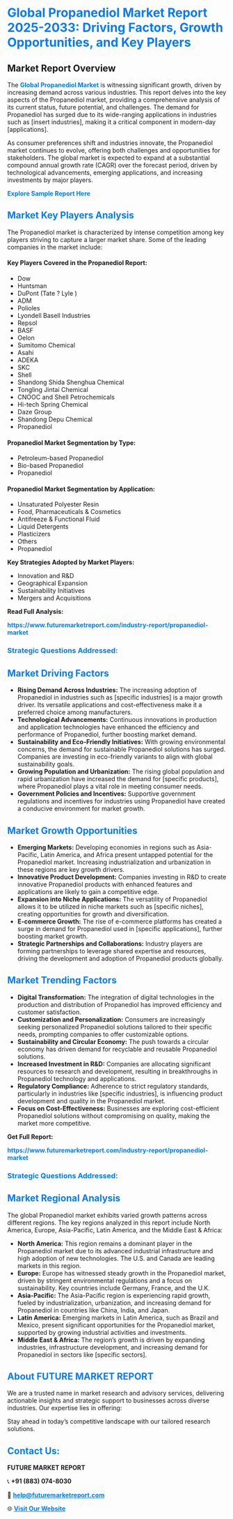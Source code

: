 <h1 style="color: #007BFF;">Global Propanediol Market Report 2025-2033: Driving Factors, Growth Opportunities, and Key Players</h1>

<section id="overview">
<h2>Market Report Overview</h2>
<p>The <a href="https://www.futuremarketreport.com/industry-report/propanediol-market" style="color: #007BFF; text-decoration: none;"><strong>Global Propanediol Market</strong></a> is witnessing significant growth, driven by increasing demand across various industries. This report delves into the key aspects of the Propanediol market, providing a comprehensive analysis of its current status, future potential, and challenges. The demand for Propanediol has surged due to its wide-ranging applications in industries such as [insert industries], making it a critical component in modern-day [applications].</p>
<p>As consumer preferences shift and industries innovate, the Propanediol market continues to evolve, offering both challenges and opportunities for stakeholders. The global market is expected to expand at a substantial compound annual growth rate (CAGR) over the forecast period, driven by technological advancements, emerging applications, and increasing investments by major players.</p>
</section>

<section id="overview">
<p><a href="https://www.futuremarketreport.com/request-sample/reportId=100240" style="color: #007BFF; text-decoration: none;"><strong>Explore Sample Report Here</strong></a></p>
</section>

<section id="key-players">
<h2 style="color: #007BFF;">Market Key Players Analysis</h2>
<p>The Propanediol market is characterized by intense competition among key players striving to capture a larger market share. Some of the leading companies in the market include:</p>
<h4>Key Players Covered in the Propanediol Report:</h4>
<ul><li>Dow</li><li>Huntsman</li><li>DuPont (Tate ? Lyle )</li><li>ADM</li><li>Polioles</li><li>Lyondell Basell Industries</li><li>Repsol</li><li>BASF</li><li>Oelon</li><li>Sumitomo Chemical</li><li>Asahi</li><li>ADEKA</li><li>SKC</li><li>Shell</li><li>Shandong Shida Shenghua Chemical</li><li>Tongling Jintai Chemical</li><li>CNOOC and Shell Petrochemicals</li><li>Hi-tech Spring Chemical</li><li>Daze Group</li><li>Shandong Depu Chemical</li><li>Propanediol</li></ul>
<h4>Propanediol Market Segmentation by Type:</h4>
<ul><li>Petroleum-based Propanediol</li><li>Bio-based Propanediol</li><li>Propanediol</li></ul>

<h4>Propanediol Market Segmentation by Application:</h4>
<ul><li>Unsaturated Polyester Resin</li><li>Food, Pharmaceuticals &amp; Cosmetics</li><li>Antifreeze &amp; Functional Fluid</li><li>Liquid Detergents</li><li>Plasticizers</li><li>Others</li><li>Propanediol</li></ul>
<p><strong>Key Strategies Adopted by Market Players:</strong></p>
<ul>
<li>Innovation and R&D</li>
<li>Geographical Expansion</li>
<li>Sustainability Initiatives</li>
<li>Mergers and Acquisitions</li>
</ul>
</section>

<section>
<p><strong>Read Full Analysis: </strong></p><a href="https://www.futuremarketreport.com/industry-report/propanediol-market" style="color: #007BFF; text-decoration: none;"><strong>https://www.futuremarketreport.com/industry-report/propanediol-market</strong></a>
<h3 style="color: #007BFF;">Strategic Questions Addressed:</h3>
</section>

<section id="driving-factors">
<h2 style="color: #007BFF;">Market Driving Factors</h2>
<ul>
<li><strong>Rising Demand Across Industries:</strong> The increasing adoption of Propanediol in industries such as [specific industries] is a major growth driver. Its versatile applications and cost-effectiveness make it a preferred choice among manufacturers.</li>
<li><strong>Technological Advancements:</strong> Continuous innovations in production and application technologies have enhanced the efficiency and performance of Propanediol, further boosting market demand.</li>
<li><strong>Sustainability and Eco-Friendly Initiatives:</strong> With growing environmental concerns, the demand for sustainable Propanediol solutions has surged. Companies are investing in eco-friendly variants to align with global sustainability goals.</li>
<li><strong>Growing Population and Urbanization:</strong> The rising global population and rapid urbanization have increased the demand for [specific products], where Propanediol plays a vital role in meeting consumer needs.</li>
<li><strong>Government Policies and Incentives:</strong> Supportive government regulations and incentives for industries using Propanediol have created a conducive environment for market growth.</li>
</ul>
</section>

<section id="growth-opportunities">
<h2 style="color: #007BFF;">Market Growth Opportunities</h2>
<ul>
<li><strong>Emerging Markets:</strong> Developing economies in regions such as Asia-Pacific, Latin America, and Africa present untapped potential for the Propanediol market. Increasing industrialization and urbanization in these regions are key growth drivers.</li>
<li><strong>Innovative Product Development:</strong> Companies investing in R&D to create innovative Propanediol products with enhanced features and applications are likely to gain a competitive edge.</li>
<li><strong>Expansion into Niche Applications:</strong> The versatility of Propanediol allows it to be utilized in niche markets such as [specific niches], creating opportunities for growth and diversification.</li>
<li><strong>E-commerce Growth:</strong> The rise of e-commerce platforms has created a surge in demand for Propanediol used in [specific applications], further boosting market growth.</li>
<li><strong>Strategic Partnerships and Collaborations:</strong> Industry players are forming partnerships to leverage shared expertise and resources, driving the development and adoption of Propanediol products globally.</li>
</ul>
</section>

<section id="trending-factors">
<h2 style="color: #007BFF;">Market Trending Factors</h2>
<ul>
<li><strong>Digital Transformation:</strong> The integration of digital technologies in the production and distribution of Propanediol has improved efficiency and customer satisfaction.</li>
<li><strong>Customization and Personalization:</strong> Consumers are increasingly seeking personalized Propanediol solutions tailored to their specific needs, prompting companies to offer customizable options.</li>
<li><strong>Sustainability and Circular Economy:</strong> The push towards a circular economy has driven demand for recyclable and reusable Propanediol solutions.</li>
<li><strong>Increased Investment in R&D:</strong> Companies are allocating significant resources to research and development, resulting in breakthroughs in Propanediol technology and applications.</li>
<li><strong>Regulatory Compliance:</strong> Adherence to strict regulatory standards, particularly in industries like [specific industries], is influencing product development and quality in the Propanediol market.</li>
<li><strong>Focus on Cost-Effectiveness:</strong> Businesses are exploring cost-efficient Propanediol solutions without compromising on quality, making the market more competitive.</li>
</ul>
</section>

<section>
<p><strong>Get Full Report: </strong></p><a href="https://www.futuremarketreport.com/industry-report/propanediol-market" style="color: #007BFF; text-decoration: none;"><strong>https://www.futuremarketreport.com/industry-report/propanediol-market</strong></a>
<h3 style="color: #007BFF;">Strategic Questions Addressed:</h3>
</section>


<section id="regional-analysis">
<h2 style="color: #007BFF;">Market Regional Analysis</h2>
<p>The global Propanediol market exhibits varied growth patterns across different regions. The key regions analyzed in this report include North America, Europe, Asia-Pacific, Latin America, and the Middle East & Africa:</p>
<ul>
<li><strong>North America:</strong> This region remains a dominant player in the Propanediol market due to its advanced industrial infrastructure and high adoption of new technologies. The U.S. and Canada are leading markets in this region.</li>
<li><strong>Europe:</strong> Europe has witnessed steady growth in the Propanediol market, driven by stringent environmental regulations and a focus on sustainability. Key countries include Germany, France, and the U.K.</li>
<li><strong>Asia-Pacific:</strong> The Asia-Pacific region is experiencing rapid growth, fueled by industrialization, urbanization, and increasing demand for Propanediol in countries like China, India, and Japan.</li>
<li><strong>Latin America:</strong> Emerging markets in Latin America, such as Brazil and Mexico, present significant opportunities for the Propanediol market, supported by growing industrial activities and investments.</li>
<li><strong>Middle East & Africa:</strong> The region’s growth is driven by expanding industries, infrastructure development, and increasing demand for Propanediol in sectors like [specific sectors].</li>
</ul>
</section>

<footer>
<h2 style="color: #007BFF;">About FUTURE MARKET REPORT</h2>
<p>We are a trusted name in market research and advisory services, delivering actionable insights and strategic support to businesses across diverse industries. Our expertise lies in offering:</p>

<p>Stay ahead in today’s competitive landscape with our tailored research solutions.</p>

<h2 style="color: #007BFF;">Contact Us:</h2>
<p><strong>FUTURE MARKET REPORT</strong></p>
<p>📞 <strong>+91 (883) 074-8030</strong></p>
<p>📧 <strong><a href="mailto:help@futuremarketreport.com" style="color: #007BFF;">help@futuremarketreport.com</a></strong></p>
<p>🌐 <strong><a href="https://www.futuremarketreport.com/" style="color: #007BFF;">Visit Our Website</a></strong></p>
</footer>
